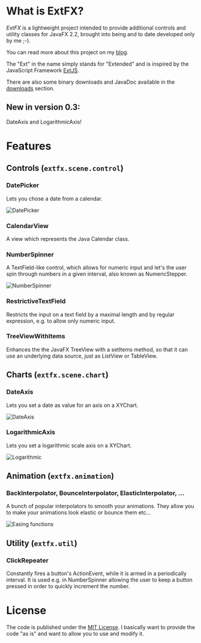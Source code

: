 # What is ExtFX?

*ExtFX* is a lightweight project intended to provide additional controls and utility classes for JavaFX 2.2, brought into being and to date developed only by me ;-).

You can read more about this project on my [blog](http://myjavafx.blogspot.de/).

The "Ext" in the name simply stands for "Extended" and is inspired by the JavaScript Framework [ExtJS](http://en.wikipedia.org/wiki/Ext_JS). 

There are also some binary downloads and JavaDoc available in the [downloads](downloads) section.

## New in version 0.3:
DateAxis and LogarithmicAxis!

# Features 
## Controls (`extfx.scene.control`)
### DatePicker
Lets you chose a date from a calendar.

![DatePicker](https://bitbucket.org/sco0ter/extfx/raw/tip/src/main/java/extfx/scene/control/doc-files/DatePicker.png)

### CalendarView
A view which represents the Java Calendar class.

### NumberSpinner
A TextField-like control, which allows for numeric input and let's the user spin through numbers in a given interval, also known as NumericStepper.

![NumberSpinner](https://bitbucket.org/sco0ter/extfx/raw/tip/src/main/java/extfx/scene/control/doc-files/NumberSpinner.png)

### RestrictiveTextField
Restricts the input on a text field by a maximal length and by regular expression, e.g. to allow only numeric input.

### TreeViewWithItems
Enhances the the JavaFX TreeView with a setItems method, so that it can use an underlying data source, just as ListView or TableView.

## Charts (`extfx.scene.chart`)
### DateAxis
Lets you set a date as value for an axis on a XYChart.

![DateAxis](https://bitbucket.org/sco0ter/extfx/raw/tip/src/main/java/extfx/scene/chart/doc-files/DateAxisMonths.png)

### LogarithmicAxis
Lets you set a logarithmic scale axis on a XYChart.

![Logarithmic](https://bitbucket.org/sco0ter/extfx/raw/tip/src/main/java/extfx/scene/chart/doc-files/LogarithmicAxisMonths.png)

## Animation (`extfx.animation`)
### BackInterpolator, BounceInterpolator, ElasticInterpolator, ...
A bunch of popular interpolators to smooth your animations. They allow you to make your animations look elastic or bounce them etc...

![Easing functions](https://bitbucket.org/sco0ter/extfx/raw/tip/src/main/java/extfx/animation/doc-files/EasingFunctions.png)

## Utility (`extfx.util`)
### ClickRepeater
Constantly fires a button's ActionEvent, while it is armed in a periodically interval. It is used e.g. in NumberSpinner allowing the user to keep a button pressed in order to quickly increment the number.

# License
The code is published under the [MIT License](http://opensource.org/licenses/MIT). I basically want to provide the code "as is" and want to allow you to use and modify it.